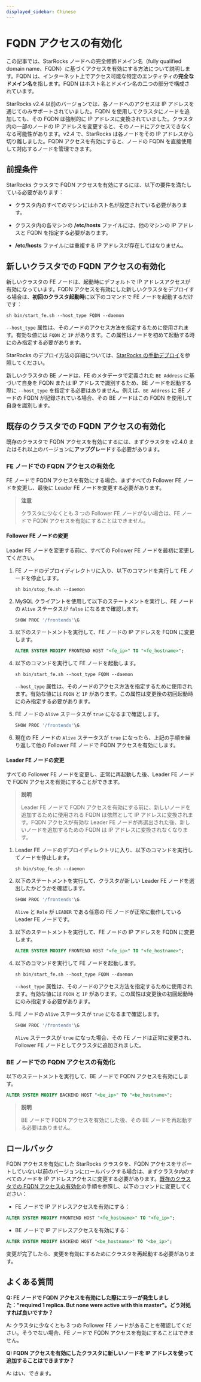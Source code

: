```yaml
---
displayed_sidebar: Chinese
---
```


# FQDN アクセスの有効化

この記事では、StarRocks ノードへの完全修飾ドメイン名（fully qualified domain name、FQDN）に基づくアクセスを有効にする方法について説明します。FQDN は、インターネット上でアクセス可能な特定のエンティティの**完全なドメイン名**を指します。FQDN はホスト名とドメイン名の二つの部分で構成されています。

StarRocks v2.4 以前のバージョンでは、各ノードへのアクセスは IP アドレスを通じてのみサポートされていました。FQDN を使用してクラスタにノードを追加しても、その FQDN は強制的に IP アドレスに変換されていました。クラスタ内の一部のノードの IP アドレスを変更すると、そのノードにアクセスできなくなる可能性があります。v2.4 で、StarRocks は各ノードをその IP アドレスから切り離しました。FQDN アクセスを有効にすると、ノードの FQDN を直接使用して対応するノードを管理できます。

## 前提条件

StarRocks クラスタで FQDN アクセスを有効にするには、以下の要件を満たしている必要があります：

- クラスタ内のすべてのマシンにはホスト名が設定されている必要があります。

- クラスタ内の各マシンの **/etc/hosts** ファイルには、他のマシンの IP アドレスと FQDN を指定する必要があります。

- **/etc/hosts** ファイルには重複する IP アドレスが存在してはなりません。

## 新しいクラスタでの FQDN アクセスの有効化

新しいクラスタの FE ノードは、起動時にデフォルトで IP アドレスアクセスが有効になっています。FQDN アクセスを有効にした新しいクラスタをデプロイする場合は、**初回のクラスタ起動時**に以下のコマンドで FE ノードを起動するだけです：

```Shell
sh bin/start_fe.sh --host_type FQDN --daemon
```

`--host_type` 属性は、そのノードのアクセス方法を指定するために使用されます。有効な値には `FQDN` と `IP` があります。この属性はノードを初めて起動する時にのみ指定する必要があります。

StarRocks のデプロイ方法の詳細については、[StarRocks の手動デプロイ](../deployment/deploy_manually.md)を参照してください。

新しいクラスタの BE ノードは、FE のメタデータで定義された `BE Address` に基づいて自身を FQDN または IP アドレスで識別するため、BE ノードを起動する際に `--host_type` を指定する必要はありません。例えば、`BE Address` に BE ノードの FQDN が記録されている場合、その BE ノードはこの FQDN を使用して自身を識別します。

## 既存のクラスタでの FQDN アクセスの有効化

既存のクラスタで FQDN アクセスを有効にするには、まずクラスタを v2.4.0 またはそれ以上のバージョンに**アップグレード**する必要があります。

### FE ノードでの FQDN アクセスの有効化

FE ノードで FQDN アクセスを有効にする場合、まずすべての Follower FE ノードを変更し、最後に Leader FE ノードを変更する必要があります。

> **注意**
>
> クラスタに少なくとも 3 つの Follower FE ノードがない場合は、FE ノードで FQDN アクセスを有効にすることはできません。

#### Follower FE ノードの変更

Leader FE ノードを変更する前に、すべての Follower FE ノードを最初に変更してください。

1. FE ノードのデプロイディレクトリに入り、以下のコマンドを実行して FE ノードを停止します。

    ```Shell
    sh bin/stop_fe.sh --daemon
    ```

2. MySQL クライアントを使用して以下のステートメントを実行し、FE ノードの `Alive` ステータスが `false` になるまで確認します。

    ```SQL
    SHOW PROC '/frontends'\G
    ```

3. 以下のステートメントを実行して、FE ノードの IP アドレスを FQDN に変更します。

    ```SQL
    ALTER SYSTEM MODIFY FRONTEND HOST "<fe_ip>" TO "<fe_hostname>";
    ```

4. 以下のコマンドを実行して FE ノードを起動します。

    ```Shell
    sh bin/start_fe.sh --host_type FQDN --daemon
    ```

    `--host_type` 属性は、そのノードのアクセス方法を指定するために使用されます。有効な値には `FQDN` と `IP` があります。この属性は変更後の初回起動時にのみ指定する必要があります。

5. FE ノードの `Alive` ステータスが `true` になるまで確認します。

    ```SQL
    SHOW PROC '/frontends'\G
    ```

6. 現在の FE ノードの `Alive` ステータスが `true` になったら、上記の手順を繰り返して他の Follower FE ノードで FQDN アクセスを有効にします。

#### Leader FE ノードの変更

すべての Follower FE ノードを変更し、正常に再起動した後、Leader FE ノードで FQDN アクセスを有効にすることができます。

> **説明**
>
> Leader FE ノードで FQDN アクセスを有効にする前に、新しいノードを追加するために使用される FQDN は依然として IP アドレスに変換されます。FQDN アクセスが有効な Leader FE ノードが再選出された後、新しいノードを追加するための FQDN は IP アドレスに変換されなくなります。

1. Leader FE ノードのデプロイディレクトリに入り、以下のコマンドを実行してノードを停止します。

    ```Shell
    sh bin/stop_fe.sh --daemon
    ```

2. 以下のステートメントを実行して、クラスタが新しい Leader FE ノードを選出したかどうかを確認します。

    ```SQL
    SHOW PROC '/frontends'\G
    ```

    `Alive` と `Role` が `LEADER` である任意の FE ノードが正常に動作している Leader FE ノードです。

3. 以下のステートメントを実行して、FE ノードの IP アドレスを FQDN に変更します。

    ```SQL
    ALTER SYSTEM MODIFY FRONTEND HOST "<fe_ip>" TO "<fe_hostname>";
    ```

4. 以下のコマンドを実行して FE ノードを起動します。

    ```Shell
    sh bin/start_fe.sh --host_type FQDN --daemon
    ```

    `--host_type` 属性は、そのノードのアクセス方法を指定するために使用されます。有効な値には `FQDN` と `IP` があります。この属性は変更後の初回起動時にのみ指定する必要があります。

5. FE ノードの `Alive` ステータスが `true` になるまで確認します。

    ```SQL
    SHOW PROC '/frontends'\G
    ```

    `Alive` ステータスが `true` になった場合、その FE ノードは正常に変更され、Follower FE ノードとしてクラスタに追加されました。

### BE ノードでの FQDN アクセスの有効化

以下のステートメントを実行して、BE ノードで FQDN アクセスを有効にします。

```SQL
ALTER SYSTEM MODIFY BACKEND HOST "<be_ip>" TO "<be_hostname>";
```

> **説明**
>
> BE ノードで FQDN アクセスを有効にした後、その BE ノードを再起動する必要はありません。

## ロールバック

FQDN アクセスを有効にした StarRocks クラスタを、FQDN アクセスをサポートしていない以前のバージョンにロールバックする場合は、まずクラスタ内のすべてのノードを IP アドレスアクセスに変更する必要があります。[既存のクラスタでの FQDN アクセスの有効化](#既存のクラスタでの-fqdn-アクセスの有効化)の手順を参照し、以下のコマンドに変更してください：

- FE ノードで IP アドレスアクセスを有効にする：

```SQL
ALTER SYSTEM MODIFY FRONTEND HOST "<fe_hostname>" TO "<fe_ip>";
```

- BE ノードで IP アドレスアクセスを有効にする：

```SQL
ALTER SYSTEM MODIFY BACKEND HOST "<be_hostname>" TO "<be_ip>";
```

変更が完了したら、変更を有効にするためにクラスタを再起動する必要があります。

## よくある質問

**Q: FE ノードで FQDN アクセスを有効にした際にエラーが発生しました："required 1 replica. But none were active with this master"。どう対処すれば良いですか？**

A: クラスタに少なくとも 3 つの Follower FE ノードがあることを確認してください。そうでない場合、FE ノードで FQDN アクセスを有効にすることはできません。

**Q: FQDN アクセスを有効にしたクラスタに新しいノードを IP アドレスを使って追加することはできますか？**

A: はい、できます。
